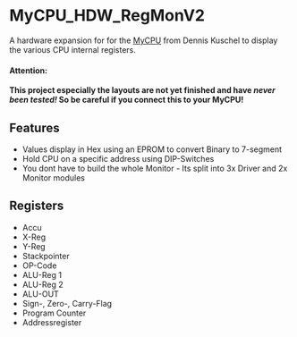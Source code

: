 # MyCPU_HDW_RegMonV2
A hardware expansion for for the [MyCPU](http://www.mycpu.eu/) from Dennis Kuschel to display the various CPU internal registers.

#### Attention: 
**This project especially the layouts are not yet finished and have _never been tested!_
So be careful if you connect this to your MyCPU!**

## Features
- Values display in Hex using an EPROM to convert Binary to 7-segment
- Hold CPU on a specific address using DIP-Switches
- You dont have to build the whole Monitor - Its split into 3x Driver and 2x Monitor modules

## Registers
- Accu
- X-Reg
- Y-Reg
- Stackpointer
- OP-Code
- ALU-Reg 1
- ALU-Reg 2
- ALU-OUT
- Sign-, Zero-, Carry-Flag
- Program Counter
- Addressregister
